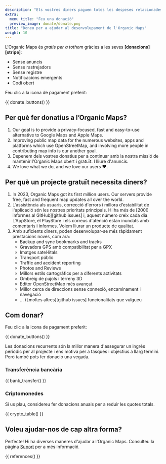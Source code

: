 ```yaml
---
description: "Els vostres diners paguen totes les despeses relacionades amb el projecte i ens motiven a millorar l’Organic Maps."
extra:
  menu_title: "Feu una donació"
  preview_image: donate/donate.png
title: "Doneu per a ajudar al desenvolupament de l'Organic Maps"
weight: 10
---
```


L'Organic Maps és _gratis per a tothom_ gràcies a les seves
**[donacions][stripe]**:

- Sense anuncis
- Sense rastrejadors
- Sense registre
- Notificacions emergents
- Codi obert

Feu clic a la icona de pagament preferit:

{{ donate_buttons() }}

## Per què fer donatius a l’Organic Maps?

1. Our goal is to provide a privacy-focused, fast and easy-to-use
   alternative to Google Maps and Apple Maps.
2. Improving public map data for the numerous websites, apps and platforms
   which use OpenStreetMap, and involving more people in contributing map
   info is our another goal.
3. Depenem dels vostres donatius per a continuar amb la nostra missió de
   mantenir l'Organic Maps obert i gratuït. I lliure d'anuncis.
4. We love what we do, and we love our users ❤️.

## Per què un projecte gratuït necessita diners?

1. In 2023, Organic Maps got its first million users. Our servers provide
   free, fast and frequent map updates all over the world.
2. L'assistència als usuaris, correcció d'errors i millora d'estabilitat de
   l'aplicació són les nostres prioritats principals. Hi ha més de [2000
   informes al GitHub][github issues] i, aquest número creix cada
   dia. L'AppStore, el PlayStore i els correus d'atenció estan inundats amb
   comentaris i informes. Volem lliurar un producte de qualitat.
3. Amb suficients diners, poden desenvolupar-se més ràpidament prestacions
   noves, com ara:
   - Backup and sync bookmarks and tracks
   - Gravadora GPS amb compatibilitat per a GPX
   - Imatges satel·litals
   - Transport públic
   - Traffic and accident reporting
   - Photos and Reviews
   - Millors estils cartogràfics per a diferents activitats
   - Ombreig de pujols i terreny 3D
   - Editor OpenStreetMap més avançat
   - Millor cerca de direccions sense connexió, encaminament i navegació
   - ... i [moltes altres][github issues] funcionalitats que vulgueu

## Com donar?

Feu clic a la icona de pagament preferit:

{{ donate_buttons() }}

Les donacions recurrents són la millor manera d'assegurar un ingrés periòdic
per al projecte i ens motiva per a tasques i objectius a llarg termini. Però
també pots fer donació una vegada.

### Transferència bancària

{{ bank_transfer() }}

### Criptomonedes

Si us plau, considereu fer donacions anuals per a reduir les quotes totals.

{{ crypto_table() }}

## Voleu ajudar-nos de cap altra forma?

Perfecte! Hi ha diverses maneres d'ajudar a l'Organic Maps. Consulteu la
pàgina [Suport](@/contribute/index.ca.md) per a més informació.

{{ references() }}
